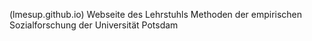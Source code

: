 (lmesup.github.io)
Webseite des Lehrstuhls Methoden der empirischen Sozialforschung der Universität Potsdam
